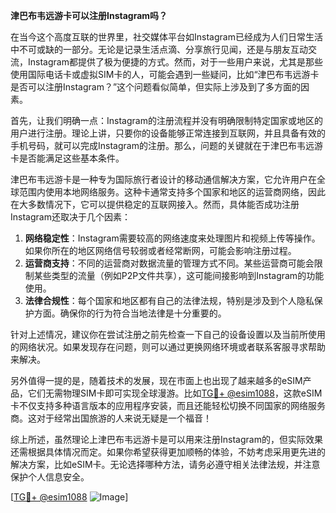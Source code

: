 **津巴布韦远游卡可以注册Instagram吗？**

在当今这个高度互联的世界里，社交媒体平台如Instagram已经成为人们日常生活中不可或缺的一部分。无论是记录生活点滴、分享旅行见闻，还是与朋友互动交流，Instagram都提供了极为便捷的方式。然而，对于一些用户来说，尤其是那些使用国际电话卡或虚拟SIM卡的人，可能会遇到一些疑问，比如“津巴布韦远游卡是否可以注册Instagram？”这个问题看似简单，但实际上涉及到了多方面的因素。

首先，让我们明确一点：Instagram的注册流程并没有明确限制特定国家或地区的用户进行注册。理论上讲，只要你的设备能够正常连接到互联网，并且具备有效的手机号码，就可以完成Instagram的注册。那么，问题的关键就在于津巴布韦远游卡是否能满足这些基本条件。

津巴布韦远游卡是一种专为国际旅行者设计的移动通信解决方案，它允许用户在全球范围内使用本地网络服务。这种卡通常支持多个国家和地区的运营商网络，因此在大多数情况下，它可以提供稳定的互联网接入。然而，具体能否成功注册Instagram还取决于几个因素：

1. **网络稳定性**：Instagram需要较高的网络速度来处理图片和视频上传等操作。如果你所在的地区网络信号较弱或者经常断网，可能会影响注册过程。
2. **运营商支持**：不同的运营商对数据流量的管理方式不同。某些运营商可能会限制某些类型的流量（例如P2P文件共享），这可能间接影响到Instagram的功能使用。
3. **法律合规性**：每个国家和地区都有自己的法律法规，特别是涉及到个人隐私保护方面。确保你的行为符合当地法律是十分重要的。

针对上述情况，建议你在尝试注册之前先检查一下自己的设备设置以及当前所使用的网络状况。如果发现存在问题，则可以通过更换网络环境或者联系客服寻求帮助来解决。

另外值得一提的是，随着技术的发展，现在市面上也出现了越来越多的eSIM产品，它们无需物理SIM卡即可实现全球漫游。比如[TG💪+ @esim1088](https://t.me/s/esim1088)，这款eSIM卡不仅支持多种语言版本的应用程序安装，而且还能轻松切换不同国家的网络服务商。这对于经常出国旅游的人来说无疑是一个福音！

综上所述，虽然理论上津巴布韦远游卡是可以用来注册Instagram的，但实际效果还需根据具体情况而定。如果你希望获得更加顺畅的体验，不妨考虑采用更先进的解决方案，比如eSIM卡。无论选择哪种方法，请务必遵守相关法律法规，并注意保护个人信息安全。

[[TG💪+ @esim1088](https://t.me/s/esim1088) ![Image](https://i.postimg.cc/4NQfJmqS/Snipaste-2025-05-13-00-14-12.png)]